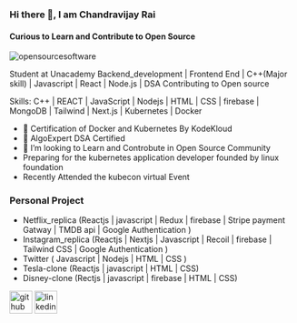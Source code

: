 ### Hi there 👋, I am Chandravijay Rai
#### Curious to Learn and Contribute to Open Source

![opensourcesoftware](https://user-images.githubusercontent.com/82499697/193819768-1e5c9e8b-abe4-442d-951f-34a8f519f137.jpg)


Student at Unacademy 
Backend_development | Frontend End | C++(Major skill) | Javascript | React | Node.js | DSA
Contributing to Open source

Skills: C++ | REACT | JavaScript | Nodejs | HTML | CSS | firebase | MongoDB | Tailwind | Next.js | Kubernetes | Docker

- 🔭 Certification of Docker and Kubernetes By KodeKloud
- 🌱  AlgoExpert DSA Certified
- 👯 I’m looking to Learn and Controbute in Open Source Community   
-  Preparing for the kubernetes application developer founded by linux foundation
-  Recently Attended the kubecon virtual Event
### Personal Project
 - Netflix_replica (Reactjs | javascript | Redux | firebase | Stripe payment Gatway | TMDB api | Google Authentication )
 - Instagram_replica (Reactjs | Nextjs | Javascript | Recoil | firebase | Tailwind CSS | Google Authentication )
 - Twitter ( Javascript | Nodejs | HTML | CSS )
 - Tesla-clone (Reactjs | javascript | HTML | CSS)
 - Disney-clone (Rectjs | javascript | firebase | HTML | CSS)


[<img src='https://cdn.jsdelivr.net/npm/simple-icons@3.0.1/icons/github.svg' alt='github' height='40'>](https://github.com/https://github.com/Cvr421)  [<img src='https://cdn.jsdelivr.net/npm/simple-icons@3.0.1/icons/linkedin.svg' alt='linkedin' height='40'>](https://www.linkedin.com/in/cvrai/)  








